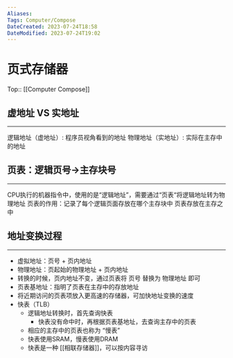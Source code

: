 ```yaml
---
Aliases: 
Tags: Computer/Compose 
DateCreated: 2023-07-24T18:58
DateModified: 2023-07-24T19:02
---
```

# 页式存储器
Top:: [[Computer Compose]]

## 虚地址 VS 实地址
---
逻辑地址（虚地址）: 程序员视角看到的地址
物理地址（实地址）: 实际在主存中的地址

## 页表：逻辑页号->主存块号
---
CPU执行的机器指令中，使用的是“逻辑地址”，需要通过“页表“将逻辑地址转为物理地址
页表的作用：记录了每个逻辑页面存放在哪个主存块中
页表存放在主存之中

## 地址变换过程
---
- 虚拟地址：页号 + 页内地址
- 物理地址：页起始的物理地址 + 页内地址
- 转换的时候，页内地址不变，通过页表将 页号 替换为 物理地址 即可
- 页表基地址：指明了页表在主存中的存放地址
- 将近期访问的页表项放入更高速的存储器，可加快地址变换的速度
- 快表（TLB）
	- 逻辑地址转换时，首先查询快表
		- 快表没有命中时，再根据页表基地址，去查询主存中的页表
	- 相应的主存中的页表也称为 “慢表”
	- 快表使用SRAM，慢表使用DRAM
	- 快表是一种 [[相联存储器]]，可以按内容寻访